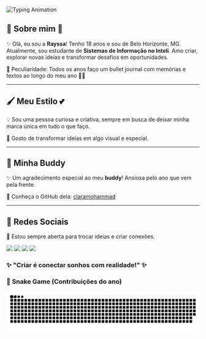   <img src="https://readme-typing-svg.herokuapp.com?color=FF69B4&size=30&center=true&vCenter=true&lines=Ol%C3%A1,+eu+sou+a+Rayssa!!!" alt="Typing Animation" />

## 🌸 Sobre mim 🌸

✨ Olá, eu sou a **Rayssa**! Tenho 18 anos e sou de Belo Horizonte, MG. Atualmente, sou estudante de **Sistemas de Informação no Inteli**. 
Amo criar, explorar novas ideias e transformar desafios em oportunidades.

💖 Peculiaridade: Todos os anos faço um bullet journal com memórias e textos ao longo do meu ano 📝✨

---

## 🖌️ Meu Estilo 💕
💡 Sou uma pessoa curiosa e criativa, sempre em busca de deixar minha marca única em tudo o que faço.

🌈 Gosto de transformar ideias em algo visual e especial.

---

## 🤝 Minha Buddy

✨ Um agradecimento especial ao meu **buddy**! Ansiosa pelo ano que vem pela frente. 

🔗 Conheça o GitHub dela: [claramohammad](https://github.com/claramohammad)

---

## 🌟 Redes Sociais 
🎨 Estou sempre aberta para trocar ideias e criar conexões.
<div> 
  <a href="www.linkedin.com/in/rayssaxq" target="_blank"><img src="https://img.shields.io/badge/-LinkedIn-%230077B5?style=for-the-badge&logo=linkedin&logoColor=white" target="_blank"></a> 
  <a href="https://souinteli.slack.com/team/U087USAPJBD" target="_blank"><img src="https://img.shields.io/badge/Slack-4A154B?style=for-the-badge&logo=slack&logoColor=white" target="_blank"></a>
  <a href="https://www.instagram.com/rayssaxq?igsh=ZHd0cGJjOHd3aGk2&utm_source=qr" target="_blank"><img src="https://img.shields.io/badge/-Instagram-%23E4405F?style=for-the-badge&logo=instagram&logoColor=white" target="_blank"></a>
  <a href = "rayssa.silva@sou.inteli.br"><img src="https://img.shields.io/badge/-Gmail-%23333?style=for-the-badge&logo=gmail&logoColor=white" target="_blank"></a>
  

### ✨ "Criar é conectar sonhos com realidade!" ✨

### 🐍 Snake Game (Contribuições do ano)

![Snake animation](https://github.com/rayssaxq/rayssaxq/blob/output/github-contribution-grid-snake.svg)



